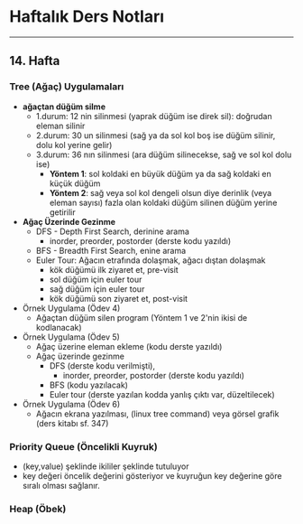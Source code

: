 # Haftalık Ders Notları
---
## 14. Hafta

### Tree (Ağaç) Uygulamaları

* **ağaçtan düğüm silme**
  * 1.durum: 12 nin silinmesi (yaprak düğüm ise direk sil): doğrudan eleman silinir
  * 2.durum: 30 un silinmesi (sağ ya da sol kol boş ise düğüm silinir, dolu kol yerine gelir)
  * 3.durum: 36 nın silinmesi (ara düğüm silinecekse, sağ ve sol kol dolu ise)
    * __Yöntem 1__: sol koldaki en büyük düğüm ya da sağ koldaki en küçük düğüm
    * __Yöntem 2__: sağ veya sol kol dengeli olsun diye derinlik (veya eleman sayısı) fazla olan koldaki düğüm silinen düğüm yerine getirilir
* **Ağaç Üzerinde Gezinme**
    * DFS - Depth First Search, derinine arama
        * inorder, preorder, postorder (derste kodu yazıldı)
    * BFS - Breadth First Search, enine arama
    * Euler Tour: Ağacın etrafında dolaşmak, ağacı dıştan dolaşmak
        * kök düğümü ilk ziyaret et, pre-visit
        * sol düğüm için euler tour
        * sağ düğüm için euler tour
        * kök düğümü son ziyaret et, post-visit
* Örnek Uygulama (Ödev 4)
    * Ağaçtan düğüm silen program (Yöntem 1 ve 2'nin ikisi de kodlanacak)
* Örnek Uygulama (Ödev 5)
    * Ağaç üzerine eleman ekleme (kodu derste yazıldı)
    * Ağaç üzerinde gezinme
        * DFS (derste kodu verilmişti), 
            * inorder, preorder, postorder (derste kodu yazıldı)
        * BFS (kodu yazılacak)
        * Euler tour (derste yazılan kodda yanlış çıktı var, düzeltilecek)
* Örnek Uygulama (Ödev 6)
    * Ağacın ekrana yazılması, (linux tree command) veya görsel grafik (ders kitabı sf. 347)

### Priority Queue (Öncelikli Kuyruk)

* (key,value) şeklinde ikililer şeklinde tutuluyor
* key değeri öncelik değerini gösteriyor ve kuyruğun key değerine göre sıralı olması sağlanır.

### Heap (Öbek)
